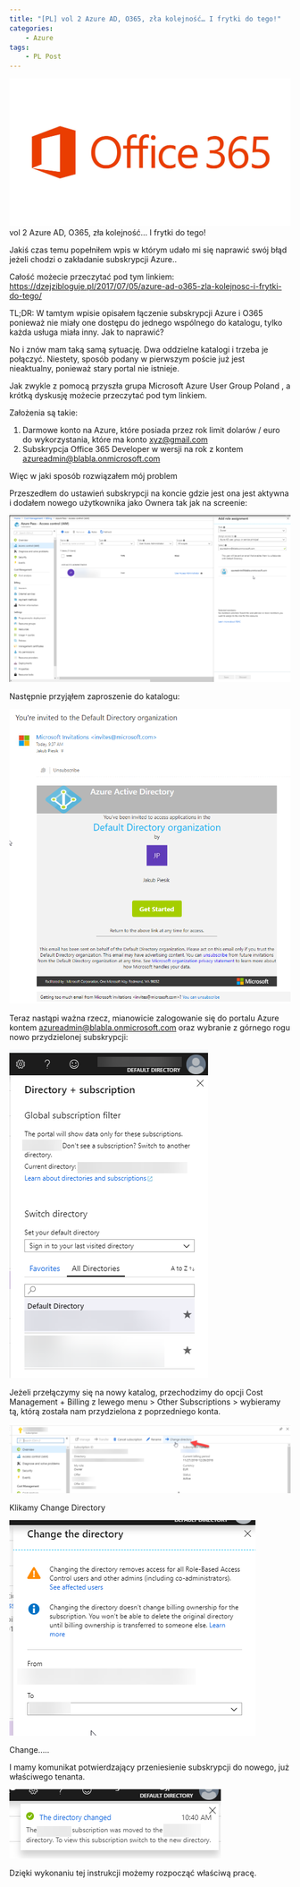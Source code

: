 ```yaml
---
title: "[PL] vol 2 Azure AD, O365, zła kolejność… I frytki do tego!"
categories:
    - Azure
tags:
    - PL Post
---
```

![[PL] vol 2 Azure AD, O365, zła kolejność… I frytki do tego!](/assets/images/posts/vol-2-azure-ad-o365-zla-kolejnosc-i-frytki-do-tego/top.jpg)vol 2 Azure AD, O365, zła kolejność… I frytki do tego!

Jakiś czas temu popełniłem wpis w którym udało mi się naprawić swój błąd jeżeli chodzi o zakładanie subskrypcji Azure..

Całość możecie przeczytać pod tym linkiem: https://dzejzibloguje.pl/2017/07/05/azure-ad-o365-zla-kolejnosc-i-frytki-do-tego/

TL;DR: W tamtym wpisie opisałem  łączenie subskrypcji Azure i O365 ponieważ nie miały one dostępu do jednego wspólnego do katalogu, tylko każda usługa miała inny. Jak to naprawić?

No i znów mam taką samą sytuację. Dwa oddzielne katalogi i trzeba je połączyć. Niestety, sposób podany w pierwszym poście już jest nieaktualny, ponieważ stary portal nie istnieje.

Jak zwykle z pomocą przyszła grupa Microsoft Azure User Group Poland , a krótką dyskusję możecie przeczytać pod tym linkiem.

Założenia są takie:

1) Darmowe konto na Azure, które posiada przez rok limit dolarów / euro do wykorzystania, które ma konto xyz@gmail.com
2) Subskrypcja Office 365 Developer w wersji na rok z kontem azureadmin@blabla.onmicrosoft.com

Więc w jaki sposób rozwiązałem mój problem

Przeszedłem do ustawień subskrypcji na koncie gdzie jest ona jest aktywna i dodałem nowego użytkownika jako Ownera tak jak na screenie:

![[PL] vol 2 Azure AD, O365, zła kolejność… I frytki do tego!](/assets/images/posts/vol-2-azure-ad-o365-zla-kolejnosc-i-frytki-do-tego/01.png)

Następnie przyjąłem zaproszenie do katalogu:

![[PL] vol 2 Azure AD, O365, zła kolejność… I frytki do tego!](/assets/images/posts/vol-2-azure-ad-o365-zla-kolejnosc-i-frytki-do-tego/02.png)

Teraz nastąpi ważna rzecz, mianowicie zalogowanie się do portalu Azure kontem azureadmin@blabla.onmicrosoft.com oraz wybranie z górnego rogu nowo przydzielonej subskrypcji:

![[PL] vol 2 Azure AD, O365, zła kolejność… I frytki do tego!](/assets/images/posts/vol-2-azure-ad-o365-zla-kolejnosc-i-frytki-do-tego/03.png)

Jeżeli przełączymy się na nowy katalog, przechodzimy do opcji Cost Management + Billing z lewego menu > Other Subscriptions > wybieramy tą, którą została nam przydzielona z poprzedniego konta.

![[PL] vol 2 Azure AD, O365, zła kolejność… I frytki do tego!](/assets/images/posts/vol-2-azure-ad-o365-zla-kolejnosc-i-frytki-do-tego/04.png)

Klikamy Change Directory

![[PL] vol 2 Azure AD, O365, zła kolejność… I frytki do tego!](/assets/images/posts/vol-2-azure-ad-o365-zla-kolejnosc-i-frytki-do-tego/05.png)

Change…..

I mamy komunikat potwierdzający przeniesienie subskrypcji do nowego, już właściwego tenanta.

![[PL] vol 2 Azure AD, O365, zła kolejność… I frytki do tego!](/assets/images/posts/vol-2-azure-ad-o365-zla-kolejnosc-i-frytki-do-tego/06.png)

Dzięki wykonaniu tej instrukcji możemy rozpocząć właściwą pracę.
